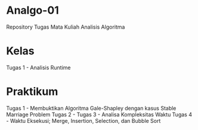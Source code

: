 # Analgo-01
Repository Tugas Mata Kuliah Analisis Algoritma

# Kelas
Tugas 1 - Analisis Runtime

# Praktikum
Tugas 1 - Membuktikan Algoritma Gale-Shapley dengan kasus Stable Marriage Problem
Tugas 2 -
Tugas 3 - Analisa Kompleksitas Waktu
Tugas 4 - Waktu Eksekusi; Merge, Insertion, Selection, dan Bubble Sort
